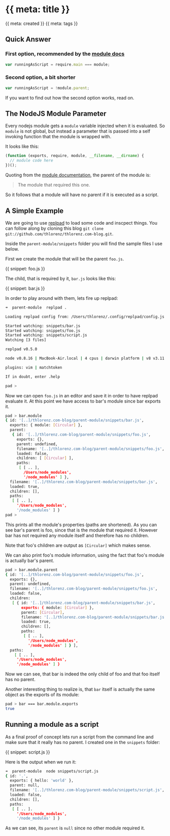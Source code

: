 # {{ meta: title }}

{{ meta: created }}
{{ meta: tags }}

## Quick Answer

### First option, recommended by the [module docs](http://nodejs.org/api/modules.html#modules_accessing_the_main_module)

```js
var runningAsScript = require.main === module;
```

### Second option, a bit shorter

```js
var runningAsScript = !module.parent;
```

If you want to find out how the second option works, read on.

## The NodeJS Module Parameter 

Every nodejs module gets a `module` variable injected when it is evaluated. So `module` is not global, but instead a
parameter that is passed into a self invoking function that the module is wrapped with.

It looks like this: 

```js
(function (exports, require, module, __filename, __dirname) {
  // module code here
})();
```

Quoting from the [module documentation](http://nodejs.org/api/modules.html#modules_module_parent), the parent of the
module is:
    
> The module that required this one.

So it follows that a module will have no parent if it is executed as a script.

## A Simple Example

We are going to use [replpad](https://github.com/thlorenz/replpad) to load
some code and inscpect things. You can follow along by cloning this blog `git clone
git://github.com/thlorenz/thlorenz.com-blog.git`. 

Inside the `parent-module/snippets` folder you will find the sample files I use below.

First we create the module that will be the parent `foo.js`.

{{ snippet: foo.js }}

The child, that is required by it, `bar.js` looks like this:

{{ snippet: bar.js }}

In order to play around with them, lets fire up replpad:

```sh
➜  parent-module  replpad .

Loading replpad config from: /Users/thlorenz/.config/replpad/config.js

Started watching: snippets/bar.js
Started watching: snippets/foo.js
Started watching: snippets/script.js
Watching [3 files]

replpad v0.5.0

node v0.8.16 | MacBook-Air.local | 4 cpus | darwin platform | v8 v3.11.10.25 | uv v0.8

plugins: vim | matchtoken

If in doubt, enter .help

pad > 
```

Now we can open `foo.js` in an editor and save it in order to have replpad evaluate it. At this point we have access to
bar's module since bar exports it.

```sh
pad > bar.module
{ id: '[..]/thlorenz.com-blog/parent-module/snippets/bar.js',
  exports: { module: [Circular] },
  parent: 
   { id: '[..]/thlorenz.com-blog/parent-module/snippets/foo.js',
     exports: {},
     parent: undefined,
     filename: '[..]/thlorenz.com-blog/parent-module/snippets/foo.js',
     loaded: false,
     children: [ [Circular] ],
     paths: 
      [ [ .. ],
        /Users/node_modules',
        '/node_modules' ] },
  filename: '[..]/thlorenz.com-blog/parent-module/snippets/bar.js',
  loaded: true,
  children: [],
  paths: 
   [ [ .. ], 
     '/Users/node_modules',
     '/node_modules' ] }
pad > 
```

This prints all the module's properties (paths are shortened). As you can see bar's parent is foo, since that is the
module that required it. However bar has not required any module itself and therefore has no children. 

Note that foo's children are output as `[Circular]` which makes sense.

We can also print foo's module information, using the fact that foo's module is actually bar's parent.

```sh
pad > bar.module.parent
{ id: '[..]/thlorenz.com-blog/parent-module/snippets/foo.js',
  exports: {},
  parent: undefined,
  filename: '[..]/thlorenz.com-blog/parent-module/snippets/foo.js',
  loaded: false,
  children: 
   [ { id: '[..]/thlorenz.com-blog/parent-module/snippets/bar.js',
       exports: { module: [Circular] },
       parent: [Circular],
       filename: '[..]/thlorenz.com-blog/parent-module/snippets/bar.js',
       loaded: true,
       children: [],
       paths: 
        [ [ .. ],
          '/Users/node_modules',
          '/node_modules' ] } ],
  paths: 
    [ [ .. ],
     '/Users/node_modules',
     '/node_modules' ] }
```

Now we can see, that bar is indeed the only child of foo and that foo itself has no parent.

Another interesting thing to realize is, that `bar` itself is actually the same object as the exports of its module:

```sh
pad > bar === bar.module.exports
true
```

## Running a module as a script

As a final proof of concept lets run a
script from the command line and make sure that it really has no parent. I created one in the `snippets` folder:

{{ snippet: script.js }}

Here is the output when we run it:

```sh
➜  parent-module  node snippets/script.js 
{ id: '.',
  exports: { hello: 'world' },
  parent: null,
  filename: '[..]/thlorenz.com-blog/parent-module/snippets/script.js',
  loaded: false,
  children: [],
  paths: 
   [ [ .. ]. 
     '/Users/node_modules',
     '/node_modules' ] }
```

As we can see, its `parent` is `null` since no other module required it.
